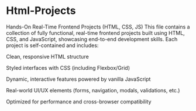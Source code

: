 # Html-Projects

Hands-On Real-Time Frontend Projects (HTML, CSS, JS)
This file contains a collection of fully functional, real-time frontend projects built using HTML, CSS, and JavaScript, showcasing end-to-end development skills. Each project is self-contained and includes:

Clean, responsive HTML structure

Styled interfaces with CSS (including Flexbox/Grid)

Dynamic, interactive features powered by vanilla JavaScript

Real-world UI/UX elements (forms, navigation, modals, validations, etc.)

Optimized for performance and cross-browser compatibility
